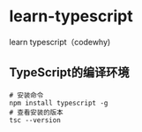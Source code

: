 # learn-typescript
learn typescript（codewhy)

## TypeScript的编译环境
```
# 安装命令
npm install typescript -g
# 查看安装的版本
tsc --version
```
